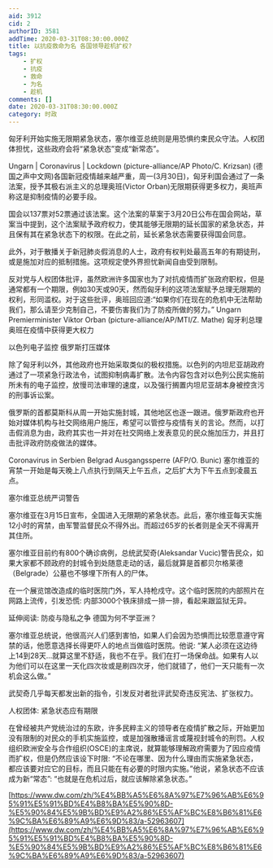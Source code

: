 ```yaml
---
aid: 3912
cid: 2
authorID: 3581
addTime: 2020-03-31T08:30:00.000Z
title: 以抗疫救命为名 各国领导趁机扩权?
tags:
    - 扩权
    - 抗疫
    - 救命
    - 为名
    - 趁机
comments: []
date: 2020-03-31T08:30:00.000Z
category: 时政
---
```


匈牙利开始实施无限期紧急状态，塞尔维亚总统则是用恐惧约束民众守法。人权团体担忧，这些政府会将“紧急状态”变成“新常态”。

Ungarn | Coronavirus | Lockdown (picture-alliance/AP Photo/C. Krizsan) (德国之声中文网)各国新冠疫情越来越严重，周一(3月30日)，匈牙利国会通过了一条法案，授予其极右派主义的总理奥班(Victor Orban)无限期获得更多权力，奥班声称这是抑制疫情的必要手段。

国会以137票对52票通过该法案。这个法案的草案于3月20日公布在国会网站，草案当中提到，这个法案赋予政府权力，使其能够无限期的延长国家的紧急状态，并且保有其在紧急状态下的权限。在此之前，延长紧急状态需要获得国会同意。

此外，对于散播关于新冠肺炎假消息的人士，政府有权判处最高五年的有期徒刑，或是施加对应的抵制措施。这项规定使外界担忧新闻自由受到限制。

反对党与人权团体批评，虽然欧洲许多国家也为了对抗疫情而扩张政府职权，但是通常都有一个期限，例如30天或90天，然而匈牙利的这项法案赋予总理无限期的权利，形同滥权。对于这些批评，奥班回应道:“如果你们在现在的危机中无法帮助我们，那么请至少克制自己，不要伤害我们为了防疫所做的努力。” Ungarn Premierminister Viktor Orban (picture-alliance/AP/MTI/Z. Mathe) 匈牙利总理奥班在疫情中获得更大权力

以色列电子监控 俄罗斯打压媒体

除了匈牙利以外，其他政府也开始采取类似的极权措施。以色列的内坦尼亚胡政府通过了一项紧急行政法令，试图抑制病毒扩散。法令内容包含对以色列公民实施前所未有的电子监控，放慢司法审理的速度，以及强行搁置内坦尼亚胡本身被控贪污的刑事诉讼案。

俄罗斯的首都莫斯科从周一开始实施封城，其他地区也逐一跟进。俄罗斯政府也开始对媒体机构与社交网络用户施压，希望可以管控与疫情有关的言论。然而，以打击假消息为由，政府其实也一并对在社交网络上发表意见的民众施加压力，并且打击批评政府防疫做法的媒体。

Coronavirus in Serbien Belgrad Ausgangssperre (AFP/O. Bunic) 塞尔维亚的宵禁一开始是每天晚上八点执行到隔天上午五点，之后扩大为下午五点到凌晨五点。

塞尔维亚总统严词警告

塞尔维亚在3月15日宣布，全国进入无限期的紧急状态。此后，塞尔维亚每天实施12小时的宵禁，由军警监督民众不得外出。而超过65岁的长者则是全天不得离开其住所。

塞尔维亚目前约有800个确诊病例，总统武契奇(Aleksandar Vucic)警告民众，如果大家都不顾政府的封城令到处随意走动的话，最后就算是首都贝尔格莱德（Belgrade）公墓也不够埋下所有人的尸体。

在一个展览馆改造成的临时医院门外，军人持枪戍守。这个临时医院的内部照片在网路上流传，引发恐慌: 内部3000个铁床排成一排一排，看起来跟监狱无异。

延伸阅读: 防疫与隐私之争 德国为何不学亚洲？

塞尔维亚总统说，他很高兴人们感到害怕，如果人们会因为恐惧而比较愿意遵守宵禁的话，他愿意选择长得更吓人的地点当做临时医院。他说: “某人必须在这边待上14到28天...就算这里不舒适，我也不在乎。我们在打一场保命战。如果有人以为他们可以在这里一天化四次妆或是刷四次牙，他们就错了，他们一天只能有一次机会这么做。”

武契奇几乎每天都发出新的指令，引发反对者批评武契奇违反宪法、扩张权力。

人权团体: 紧急状态应有期限

在曾经被共产党统治过的东欧，许多民粹主义的领导者在疫情扩散之际，开始更加没有限制的对民众的手机实施监控，或是加强散播谣言或蔑视封城令的刑罚。人权组织欧洲安全与合作组织(OSCE)的主席说，就算能够理解政府需要为了因应疫情而扩权，但是仍然应该设下时限: “不论在哪里、因为什么理由而实施紧急状态，都应该要对应它的目标，而且只能在有必要的时限内实施。”他说，紧急状态不应该成为新“常态”: “也就是在危机过后，就应该解除紧急状态。”

[https://www.dw.com/zh/%E4%BB%A5%E6%8A%97%E7%96%AB%E6%95%91%E5%91%BD%E4%B8%BA%E5%90%8D-%E5%90%84%E5%9B%BD%E9%A2%86%E5%AF%BC%E8%B6%81%E6%9C%BA%E6%89%A9%E6%9D%83/a-52963607](https://www.dw.com/zh/%E4%BB%A5%E6%8A%97%E7%96%AB%E6%95%91%E5%91%BD%E4%B8%BA%E5%90%8D-%E5%90%84%E5%9B%BD%E9%A2%86%E5%AF%BC%E8%B6%81%E6%9C%BA%E6%89%A9%E6%9D%83/a-52963607)
